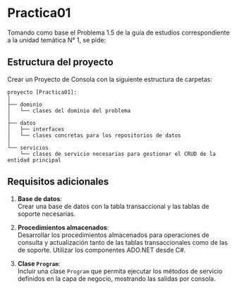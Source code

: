 # Practica01

Tomando como base el Problema 1.5 de la guía de estudios correspondiente a la unidad temática N° 1, se pide:

## Estructura del proyecto

Crear un Proyecto de Consola con la siguiente estructura de carpetas:

```plaintext
proyecto [Practica01]:
│
├── dominio
│   └── clases del dominio del problema
│
├── datos
│   ├── interfaces
│   └── clases concretas para los repositorios de datos
│
└── servicios
    └── clases de servicio necesarias para gestionar el CRUD de la entidad principal

```
## Requisitos adicionales

1. **Base de datos**:  
   Crear una base de datos con la tabla transaccional y las tablas de soporte necesarias.

2. **Procedimientos almacenados**:  
   Desarrollar los procedimientos almacenados para operaciones de consulta y actualización tanto de las tablas transaccionales como de las de soporte. Utilizar los componentes ADO.NET desde C#.

3. **Clase `Program`**:  
   Incluir una clase `Program` que permita ejecutar los métodos de servicio definidos en la capa de negocio, mostrando las salidas por consola.

